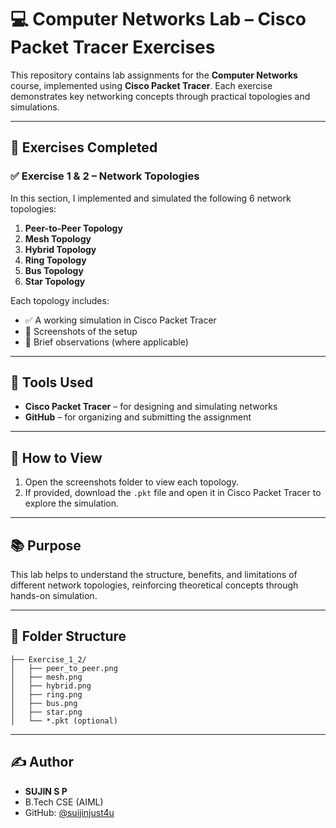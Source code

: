 # 💻 Computer Networks Lab – Cisco Packet Tracer Exercises

This repository contains lab assignments for the **Computer Networks** course, implemented using **Cisco Packet Tracer**. Each exercise demonstrates key networking concepts through practical topologies and simulations.

---

## 📁 Exercises Completed

### ✅ Exercise 1 & 2 – Network Topologies

In this section, I implemented and simulated the following 6 network topologies:

1. **Peer-to-Peer Topology**
2. **Mesh Topology**
3. **Hybrid Topology**
4. **Ring Topology**
5. **Bus Topology**
6. **Star Topology**

Each topology includes:
- ✅ A working simulation in Cisco Packet Tracer
- 📸 Screenshots of the setup
- 📝 Brief observations (where applicable)

---

## 🧰 Tools Used

- **Cisco Packet Tracer** – for designing and simulating networks
- **GitHub** – for organizing and submitting the assignment

---

## 📌 How to View

1. Open the screenshots folder to view each topology.
2. If provided, download the `.pkt` file and open it in Cisco Packet Tracer to explore the simulation.

---

## 📚 Purpose

This lab helps to understand the structure, benefits, and limitations of different network topologies, reinforcing theoretical concepts through hands-on simulation.

---

## 📎 Folder Structure

```
├── Exercise_1_2/
│   ├── peer_to_peer.png
│   ├── mesh.png
│   ├── hybrid.png
│   ├── ring.png
│   ├── bus.png
│   ├── star.png
│   └── *.pkt (optional)
```

---

## ✍️ Author

- **SUJIN S P**  
- B.Tech CSE (AIML)  
- GitHub: [@suijinjust4u](https://github.com/suijinjust4u)
